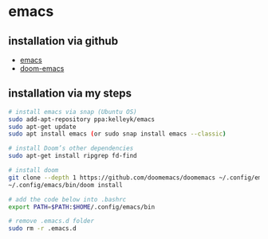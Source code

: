 # emacs

## installation via github
- [emacs](https://github.com/doomemacs/doomemacs/blob/master/docs/getting_started.org#ubuntu)
- [doom-emacs](https://github.com/doomemacs/doomemacs#install)

## installation via my steps
```bash
# install emacs via snap (Ubuntu OS)
sudo add-apt-repository ppa:kelleyk/emacs
sudo apt-get update
sudo apt install emacs (or sudo snap install emacs --classic)

# install Doom’s other dependencies
sudo apt-get install ripgrep fd-find

# install doom
git clone --depth 1 https://github.com/doomemacs/doomemacs ~/.config/emacs
~/.config/emacs/bin/doom install

# add the code below into .bashrc
export PATH=$PATH:$HOME/.config/emacs/bin

# remove .emacs.d folder
sudo rm -r .emacs.d
```
